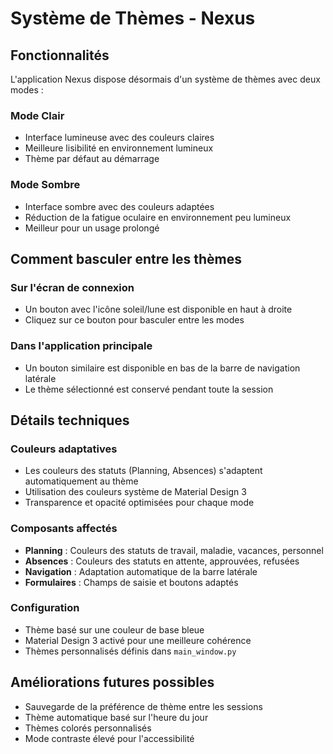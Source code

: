 # Système de Thèmes - Nexus

## Fonctionnalités

L'application Nexus dispose désormais d'un système de thèmes avec deux modes :

### Mode Clair

- Interface lumineuse avec des couleurs claires
- Meilleure lisibilité en environnement lumineux
- Thème par défaut au démarrage

### Mode Sombre

- Interface sombre avec des couleurs adaptées
- Réduction de la fatigue oculaire en environnement peu lumineux
- Meilleur pour un usage prolongé

## Comment basculer entre les thèmes

### Sur l'écran de connexion

- Un bouton avec l'icône soleil/lune est disponible en haut à droite
- Cliquez sur ce bouton pour basculer entre les modes

### Dans l'application principale

- Un bouton similaire est disponible en bas de la barre de navigation latérale
- Le thème sélectionné est conservé pendant toute la session

## Détails techniques

### Couleurs adaptatives

- Les couleurs des statuts (Planning, Absences) s'adaptent automatiquement au thème
- Utilisation des couleurs système de Material Design 3
- Transparence et opacité optimisées pour chaque mode

### Composants affectés

- **Planning** : Couleurs des statuts de travail, maladie, vacances, personnel
- **Absences** : Couleurs des statuts en attente, approuvées, refusées
- **Navigation** : Adaptation automatique de la barre latérale
- **Formulaires** : Champs de saisie et boutons adaptés

### Configuration

- Thème basé sur une couleur de base bleue
- Material Design 3 activé pour une meilleure cohérence
- Thèmes personnalisés définis dans `main_window.py`

## Améliorations futures possibles

- Sauvegarde de la préférence de thème entre les sessions
- Thème automatique basé sur l'heure du jour
- Thèmes colorés personnalisés
- Mode contraste élevé pour l'accessibilité
